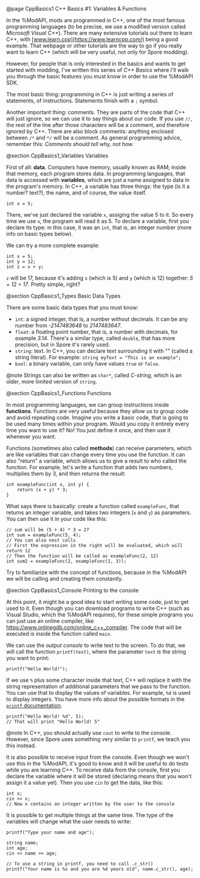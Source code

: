 @page CppBasics1 C++ Basics #1: Variables & Functions

In the %ModAPI, mods are programmed in C++, one of the most famous programming languages (to be precise, we use a modified version called *Microsoft Visual C++*).
There are many extensive tutorials out there to learn C++, with [www.learn.cpp](https://www.learncpp.com/) being a good example. That webpage or other tutorials are the way to
go if you really want to learn C++ (which will be very useful, not only for Spore modding).

However, for people that is only interested in the basics and wants to get started with modding, I've written this series of *C++ Basics* where I'll walk you through
the basic features you must know in order to use the %ModAPI SDK.

The most basic thing: programming in C++ is just writing a series of statements, of instructions. Statements finish with a `;` symbol.

Another important thing: comments. They are parts of the code that C++ will just ignore, so we can use it to say things about our code.
If you use `//`, the rest of the line after those characters will be a comment, and therefore ignored by C++.
There are also block comments: anything enclosed between `/*` and `*/` will be a comment.
As general programming advice, remember this: *Comments should tell why, not how.*

@section CppBasics1_Variables Variables

First of all: **data**. Computers have memory, usually known as RAM; inside that memory, each program stores data. In programming languages, that data is accessed with **variables**,
which are just a name assigned to data in the program's memory. In C++, a variable has three things: the type (is it a number? text?), the name, and of course, the value itself.

~~~~{.cpp}
int x = 5;
~~~~

There, we've just declared the variable `x`, assiging the value 5 to it. So every time we use `x`, the program will read it as 5.
To declare a variable, first you declare its type: in this case, it was an `int`, that is, an integer number (more info on basic types below).

We can try a more complete example:
~~~~{.cpp}
int x = 5;
int y = 12;
int z = x + y;
~~~~

`z` will be 17, because it's adding `x` (which is 5) and `y` (which is 12) together: *5 + 12 = 17*. Pretty simple, right?


@section CppBasics1_Types Basic Data Types

There are some basic data types that you must know:
 - `int`: a signed integer, that is, a number without decimals. It can be any number from *-2147483648* to *2147483647*.
 - `float`: a floating point number, that is, a number with decimals, for example *3.14*. There's a similar type, called `double`, that has more precision, but in Spore it's rarely used.
 - `string`: text. In C++, you can declare text surrounding it with "" (called a string literal). For example: `string myText = "This is an example";`
 - `bool`: a binary variable, can only have values `true` or `false`.
 
@note Strings can also be written as `char*`, called *C-string*, which is an older, more limited version of `string`.


@section CppBasics1_Functions Functions

In most programming languages, we can group instructions inside **functions**. Functions are very useful because they allow us to group code and avoid repeating code.
Imagine you write a basic code, that is going to be used many times within your program. Would you copy it entirely every time you want to use it? No! You just define it
once, and then use it whenever you want.

Functions (sometimes also called **methods**) can receive parameters, which are like variables that can change every time you use the function. It can also "return" a variable,
which allows us to give a result to who called the function. For example, let's write a function that adds two numbers, multiplies them by 3, and then returns the result:
~~~~{.cpp}
int exampleFunc(int x, int y) {
	return (x + y) * 3;
}
~~~~

What says there is basically: create a function called `exampleFunc`, that returns an integer variable, and takes two integers (`x` and `y`) as parameters.
You can then use it in your code like this:
~~~~{.cpp}
// sum will be (5 + 4) * 3 = 27
int sum = exampleFunc(5, 4);
// You can also nest calls
// First the expression in the right will be evaluated, which will return 12
// Then the function will be called as exampleFunc(2, 12)
int sum2 = exampleFunc(2, exampleFunc(1, 3));
~~~~

Try to familiarize with the concept of functions, because in the %ModAPI we will be calling and creating them constantly.

@section CppBasics1_Console Printing to the console

At this point, it might be a good idea to start writing some code, just to get used to it.
Even though you can download programs to write C++ (such as Visual Studio, which the %ModAPI requires), for these simple programs you can just use an online compiler, like 
https://www.onlinegdb.com/online_c++_compiler. The code that will be executed is inside the function called `main`.

We can use the *output console* to write text to the screen. To do that, we will call the function `printf(text)`, where the parameter `text` is the string you want to print:
~~~~{.cpp}
printf("Hello World!");
~~~~

If we use `%` plus some character inside that text, C++ will replace it with the string representation of additional parameters that we pass to the function. 
You can use that to display the values of variables. For example, `%d` is used to display integers. You have more info about the possible formats in the [`printf` documentation](http://www.cplusplus.com/reference/cstdio/printf/).
~~~~{.cpp}
printf("Hello World! %d", 5);
// That will print "Hello World! 5"
~~~~

@note In C++, you should actually use `cout` to write to the console. However, since Spore uses something very similar to `printf`, we teach you this instead.

It is also possible to receive input from the console. Even though we won't use this in the %ModAPI, it's good to know and it will be useful to do tests while you are
learning C++. To receive data from the console, first you declare the variable where it will be stored (declaring means that you won't assign it a value yet). Then you use
`cin` to get the data, like this:
~~~~{.cpp}
int x;
cin >> x;
// Now x contains an integer written by the user to the console
~~~~

It is possible to get multiple things at the same time. The type of the variables will change what the user needs to write:
~~~~{.cpp}
printf("Type your name and age");

string name;
int age;
cin >> name >> age;

// To use a string in printf, you need to call .c_str()
printf("Your name is %s and you are %d years old", name.c_str(), age);
~~~~
